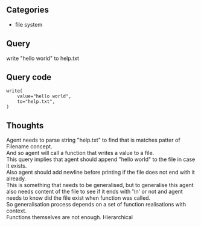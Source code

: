 ## Categories
- file system

## Query
write "hello world" to help.txt  

## Query code
```
write(
    value="hello world",
    to="help.txt",
)
```

## Thoughts
Agent needs to parse string "help.txt" to find that is matches patter of Filename concept.  
And so agent will call a function that writes a value to a file.  
This query implies that agent should append "hello world" to the file in case it exists.  
Also agent should add newline before printing if the file does not end with it already.  
This is something that needs to be generalised, but to generalise this agent also needs content of the file to see
if it ends with '\n' or not and agent needs to know did the file exist when function was called.  
So generalisation process depends on a set of function realisations with context.  
Functions themselves are not enough.  Hierarchical